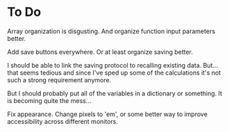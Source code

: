 
# To Do

Array organization is disgusting. And organize function input parameters better.

Add save buttons everywhere.
Or at least organize saving better.

I should be able to link the saving protocol to recalling existing data. But... that seems tedious and since I've sped up some of the calculations it's not such a strong requirement anymore.

But I should probably put all of the variables in a dictionary or something. It is becoming quite the mess...


Fix appearance.
Change pixels to 'em', or some better way to improve accessibility across different monitors.
